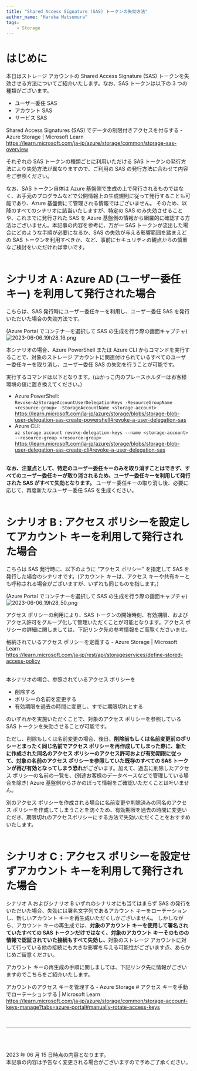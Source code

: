 ```yaml
---
title: "Shared Access Signature (SAS) トークンの失効方法"
author_name: "Haruka Matsumura"
tags:
    - Storage
---
```

# はじめに
本日はストレージ アカウントの Shared Access Signature (SAS) トークンを失効させる方法についてご紹介いたします。なお、SAS トークンは以下の 3 つの種類がございます。<br>

- ユーザー委任 SAS
- アカウント SAS
- サービス SAS

Shared Access Signatures (SAS) でデータの制限付きアクセスを付与する - Azure Storage | Microsoft Learn<br>
<https://learn.microsoft.com/ja-jp/azure/storage/common/storage-sas-overview>

それぞれの SAS トークンの種類ごとに利用いただける SAS トークンの発行方法により失効方法が異なりますので、ご利用の SAS の発行方法に合わせて内容をご参照ください。

なお、SAS トークン自体は Azure 基盤側で生成の上で発行されるものではなく、お手元のプログラムなどで公開情報上の生成規則に従って発行することも可能であり、Azure 基盤側にて管理される情報ではございません。
そのため、以降のすべてのシナリオに該当いたしますが、特定の SAS のみ失効させることや、これまでに発行された SAS を Azure 基盤側の情報から網羅的に確認する方法はございません。本記事の内容を参考に、万が一 SAS トークンが流出した場合にどのような手順が必要になるか、SAS の失効が与える影響範囲を踏まえどの SAS トークンを利用すべきか、など、事前にセキュリティの観点からの慎重なご検討をいただければ幸いです。<br>
<br>

# シナリオ A : Azure AD (ユーザー委任キー) を利用して発行された場合
こちらは、SAS 発行時にユーザー委任キーを利用し、ユーザー委任 SAS を発行いただいた場合の失効方法です。

(Azure Portal でコンテナーを選択して SAS の生成を行う際の画面キャプチャ)<br>
![2023-06-06_19h28_16.png]({{site.baseurl}}/media/2023/06/2023-06-06_19h28_16.png)

本シナリオの場合、Azure PowerShell または Azure CLI からコマンドを実行することで、対象のストレージ アカウントに関連付けられているすべてのユーザー委任キーを取り消し、ユーザー委任 SAS の失効を行うことが可能です。

実行するコマンドは以下となります。(山かっこ内のプレースホルダーはお客様環境の値に置き換えてください。)

- Azure PowerShell: <br>
`Revoke-AzStorageAccountUserDelegationKeys -ResourceGroupName <resource-group> -StorageAccountName <storage-account>`<br>
<https://learn.microsoft.com/ja-jp/azure/storage/blobs/storage-blob-user-delegation-sas-create-powershell#revoke-a-user-delegation-sas>
- Azure CLI:<br>
`az storage account revoke-delegation-keys --name <storage-account>  --resource-group <resource-group>`<br>
<https://learn.microsoft.com/ja-jp/azure/storage/blobs/storage-blob-user-delegation-sas-create-cli#revoke-a-user-delegation-sas>

<br>
<b>なお、注意点として、特定のユーザー委任キーのみを取り消すことはできず、すべてのユーザー委任キーが取り消されるため、ユーザー委任キーを利用して発行された SAS がすべて失効となります。</b> ユーザー委任キーの取り消し後、必要に応じて、再度新たなユーザー委任 SAS を生成ください。<br>
<br>

# シナリオ B : アクセス ポリシーを設定してアカウント キーを利用して発行された場合
こちらは SAS 発行時に、以下のように “アクセス ポリシー” を指定して SAS を発行した場合のシナリオです。(アカウント キーは、アクセス キーや共有キーとも呼称される場合がございますが、いずれも同じものを指します。)

(Azure Portal でコンテナーを選択して SAS の生成を行う際の画面キャプチャ)<br>
![2023-06-06_19h28_50.png]({{site.baseurl}}/media/2023/06/2023-06-06_19h28_50.png)

アクセス ポリシーの利用により、SAS トークンの開始時刻、有効期限、およびアクセス許可をグループ化して管理いただくことが可能となります。アクセス ポリシーの詳細に関しましては、下記リンク先の参考情報をご高覧くださいませ。

格納されているアクセス ポリシーを定義する - Azure Storage | Microsoft Learn<br>
<https://learn.microsoft.com/ja-jp/rest/api/storageservices/define-stored-access-policy>

<br>
本シナリオの場合、参照されているアクセス ポリシーを

- 削除する
- ポリシーの名前を変更する
- 有効期限を過去の時間に変更し、すでに期限切れとする

のいずれかを実施いただくことで、対象のアクセス ポリシーを参照している SAS トークンを失効させることが可能です。
 
ただし、削除もしくは名前変更の場合、後日、<b>削除前もしくは名前変更前のポリシーとまったく同じ名前でアクセス ポリシーを再作成してしまった際に、新たに作成された同名のアクセス ポリシーのアクセス許可および有効期限に従って、対象の名前のアクセス ポリシーを参照していた既存のすべての SAS トークンが再び有効となってしまう恐れ</b>がございます。加えて、過去に削除したアクセス ポリシーの名前の一覧を、(別途お客様のデータベースなどで管理している場合を除き) Azure 基盤側からさかのぼって情報をご確認いただくことは叶いません。

別のアクセス ポリシーを作成される場合に名前変更や削除済みの同名のアクセス ポリシーを作成してしまうことを防ぐため、有効期限を過去の時間に変更いただき、期限切れのアクセスポリシーにする方法で失効いただくことをおすすめいたします。<br>
<br>

# シナリオ C : アクセス ポリシーを設定せずアカウント キーを利用して発行された場合
シナリオ A およびシナリオ B いずれのシナリオにも当てはまらず SAS の発行をいただいた場合、失効には署名文字列であるアカウント キーをローテーションし、新しいアカウント キーを再生成いただくしかございません。
しかしながら、アカウント キーの再生成では、<b>対象のアカウント キーを使用して署名されていたすべての SAS トークンだけではなく、対象のアカウント キーそのものの情報で認証されていた接続もすべて失効し、</b>対象のストレージ アカウントに対して行っている他の接続にも大きな影響を与える可能性がございます点、あらかじめご留意ください。

アカウント キーの再生成の手順に関しましては、下記リンク先に情報がございますのでこちらをご紹介いたします。

アカウントのアクセス キーを管理する - Azure Storage # アクセス キーを手動でローテーションする |  Microsoft Learn<br>
<https://learn.microsoft.com/ja-jp/azure/storage/common/storage-account-keys-manage?tabs=azure-portal#manually-rotate-access-keys><br>
<br>
<br>

---

<br>
<br>

2023 年 06 月 15 日時点の内容となります。<br>
本記事の内容は予告なく変更される場合がございますので予めご了承ください。

<br>
<br>